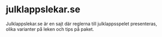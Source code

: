 # julklappslekar.se
Julklappslekar.se är en sajt där reglerna till julklappsspelet presenteras, olika varianter på leken och tips på paket.
